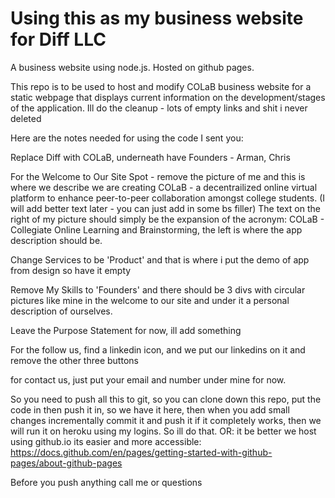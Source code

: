 #  Using this as my business website for Diff LLC
A business website using node.js. Hosted on github pages. 

This repo is to be used to host and modify COLaB business website for a static webpage that displays current information on the development/stages of the application. Ill do the cleanup - lots of empty links and shit i never deleted

Here are the notes needed for using the code I sent you:

Replace Diff with COLaB, underneath have Founders - Arman, Chris

For the Welcome to Our Site Spot - remove the picture of me and this is where we describe we are creating COLaB - a decentrailized online virtual platform to enhance peer-to-peer collaboration amongst college students. (I will add better text later - you can just add in some bs filler) The text on the right of my picture should simply be the expansion of the acronym: COLaB - Collegiate Online Learning and Brainstorming, the left is where the app description should be.

Change Services to be 'Product' and that is where i put the demo of app from design so have it empty

Remove My Skills to 'Founders' and there should be 3 divs with circular pictures like mine in the welcome to our site and under it a personal description of ourselves.

Leave the Purpose Statement for now, ill add something

For the follow us, find a linkedin icon, and we put our linkedins on it and remove the other three buttons

for contact us, just put your email and number under mine for now.

So you need to push all this to git, so you can clone down this repo, put the code in then push it in, so we have it here, then when you add small changes incrementally commit it and push it if it completely works, then we will run it on heroku using my logins. So ill do that. OR: it be better we host using github.io its easier and more accessible: https://docs.github.com/en/pages/getting-started-with-github-pages/about-github-pages

Before you push anything call me or questions
